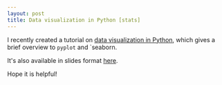 ```yaml
---
layout: post
title: Data visualization in Python [stats]
---
```


I recently created a tutorial on [data visualization in Python](https://seantrott.github.io/data_visualization_python/), which gives a brief overview to `pyplot` and `seaborn. 

It's also available in slides format [here](https://seantrott.github.io/data_visualization_python/trott.slides.html#/).

Hope it is helpful!

